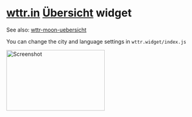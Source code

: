 # [wttr.in](//wttr.in) [Übersicht](//tracesof.net/uebersicht/) widget
See also: [wttr-moon-uebersicht](https://github.com/matthias-vogt/wttr-moon-uebersicht)

You can change the city and language settings in `wttr.widget/index.js`

<img height="160px" width="258px" alt="Screenshot" src="https://raw.githubusercontent.com/matthias-vogt/wttr-uebersicht/master/screenshot.png">
